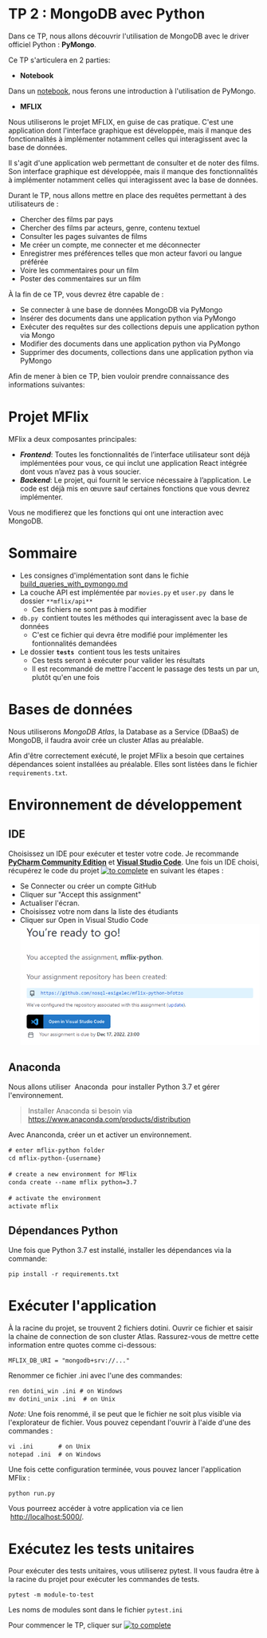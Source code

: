 # TP 2 : MongoDB avec Python

Dans ce TP, nous allons découvrir l'utilisation de MongoDB avec le driver officiel Python : **PyMongo**.

Ce TP s'articulera en 2 parties:
- **Notebook** 

Dans un [notebook](getting_started_with_pymongo.ipynb), nous ferons une introduction à l'utilisation de PyMongo.
- **MFLIX**

Nous utiliserons le projet MFLIX, en guise de cas pratique. C'est une application dont l'interface graphique est développée, mais il manque des fonctionnalités à implémenter notamment celles qui interagissent avec la base de données. 
 
Il s'agit d'une application web permettant de consulter et de noter des films.
Son interface graphique est développée, mais il manque des fonctionnalités à implémenter notamment celles qui interagissent avec la base de données. 

Durant le TP, nous allons mettre en place des requêtes permettant à des utilisateurs de :

- Chercher des films par pays 
- Chercher des films par acteurs, genre, contenu textuel
- Consulter les pages suivantes de films 
- Me créer un compte, me connecter et me déconnecter 
- Enregistrer mes préférences telles que mon acteur favori ou langue préférée 
- Voire les commentaires pour un film 
- Poster des commentaires sur un film 

À la fin de ce TP, vous devrez être capable de :

- Se connecter à une base de données MongoDB via PyMongo
- Insérer des documents dans une application python via PyMongo
- Exécuter des requêtes sur des collections depuis une application python via Mongo
- Modifier des documents dans une application python via PyMongo
- Supprimer des documents, collections dans une application python via PyMongo

Afin de mener à bien ce TP, bien vouloir prendre connaissance des informations suivantes:

# Projet MFlix 

MFlix a deux composantes principales:

-   **_Frontend_**: Toutes les fonctionnalités de l’interface utilisateur sont déjà implémentées pour vous, ce qui inclut une application React intégrée dont vous n’avez pas à vous soucier.
-   **_Backend_**: Le projet, qui fournit le service nécessaire à l’application. Le code est déjà mis en œuvre sauf certaines fonctions que vous devrez implémenter.

Vous ne modifierez que les fonctions qui ont une interaction avec MongoDB.
# Sommaire

-   Les consignes d'implémentation sont dans le fichie [build_queries_with_pymongo.md](build_queries_with_pymongo.md)
-   La couche API est implémentée par `movies.py` et `user.py`  dans le dossier ``**mflix/api**`` 
    -   Ces fichiers ne sont pas à modifier
-   `db.py`  contient toutes les méthodes qui interagissent avec la base de données
    -   C'est ce fichier qui devra être modifié pour implémenter les fontionnalités demandées
-   Le dossier **``tests``**  contient tous les tests unitaires
    - Ces tests seront à exécuter pour valider les résultats
    - Il est recommandé de mettre l'accent le passage des tests un par un, plutôt qu'en une fois 
# Bases de données

Nous utiliserons _MongoDB Atlas_, la Database as a Service (DBaaS) de MongoDB, il faudra avoir crée un cluster Atlas au préalable. 

Afin d'être correctement exécuté, le projet MFlix a besoin que certaines dépendances soient installées au préalable. Elles sont listées dans le fichier `requirements.txt`.

# Environnement de développement 

## IDE
Choisissez un IDE pour exécuter et tester votre code. Je recommande **[PyCharm Community Edition](https://www.jetbrains.com/pycharm/download/)** et **[Visual Studio Code](https://code.visualstudio.com/)**.
Une fois un IDE choisi, récupérez le code du projet [![to complete](https://img.shields.io/badge/MFLIX!-2ea44f)](https://classroom.github.com/a/OMzGRSF0) en suivant les étapes :
- Se Connecter ou créer un compte GitHub 
- Cliquer sur "Accept this assignment"
- Actualiser l'écran. 
- Choisissez votre nom dans la liste des étudiants
- Cliquer sur Open in Visual Studio Code
![img.png](img.png)

## Anaconda
Nous allons utiliser  Anaconda  pour installer Python 3.7 et gérer l'environnement.
> Installer Anaconda si besoin via https://www.anaconda.com/products/distribution

Avec Ananconda, créer un et activer un environnement. 

```shell
# enter mflix-python folder
cd mflix-python-{username}

# create a new environment for MFlix
conda create --name mflix python=3.7

# activate the environment
activate mflix
```

## Dépendances Python

Une fois que Python 3.7 est installé, installer les dépendances via la commande:
```
pip install -r requirements.txt
```

# Exécuter l'application

À la racine du projet, se trouvent 2 fichiers dotini.
Ouvrir ce fichier et saisir la chaine de connection de son cluster Atlas.
Rassurez-vous de mettre cette information entre quotes comme ci-dessous:

```
MFLIX_DB_URI = "mongodb+srv://..."
```

Renommer ce fichier .ini avec l'une des commandes:  

```
ren dotini_win .ini # on Windows
mv dotini_unix .ini  # on Unix
```

_Note:_ Une fois renommé, il se peut que le fichier ne soit plus visible via l'explorateur de fichier.
Vous pouvez cependant l'ouvrir à l'aide d'une des commandes :
```
vi .ini       # on Unix
notepad .ini  # on Windows
```

Une fois cette configuration terminée, vous pouvez lancer l'application MFlix :  

```
python run.py
```

Vous pourreez accéder à votre application via ce lien  [http://localhost:5000/](http://localhost:5000/).

# Exécutez les tests unitaires

Pour exécuter des tests unitaires, vous utiliserez pytest. Il vous faudra être à la racine du projet pour exécuter les commandes de tests.

```
pytest -m module-to-test
```

Les noms de modules sont dans le fichier `pytest.ini`

Pour commencer le TP, cliquer sur [![to complete](https://img.shields.io/badge/LET'S_CODE!-2ea44f)](build_queries_with_pymongo.md)


